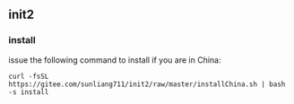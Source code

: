 ## init2

### install
issue the following command to install if you are in China:
```
curl -fsSL https://gitee.com/sunliang711/init2/raw/master/installChina.sh | bash -s install
```

